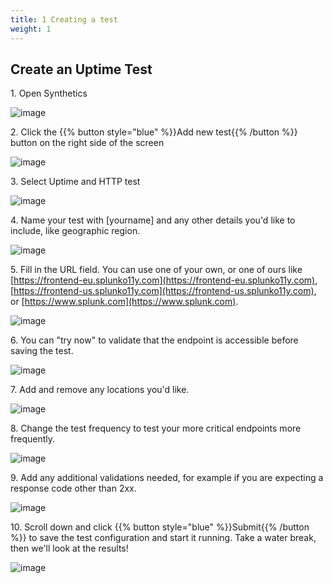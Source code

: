 ```yaml
---
title: 1 Creating a test
weight: 1
---
```


## Create an Uptime Test

1\. Open Synthetics

![image](https://ajeuwbhvhr.cloudimg.io/colony-recorder.s3.amazonaws.com/files/2024-02-01/339ff6a1-1d8d-4f65-8127-b0b04dd853c2/user_cropped_screenshot.jpeg?tl_px=0,0&br_px=1047,610&force_format=png&width=1120.0&wat=1&wat_opacity=0.7&wat_gravity=northwest&wat_url=https://colony-recorder.s3.us-west-1.amazonaws.com/images/watermarks/FB923C_standard.png&wat_pad=23,256)

2\. Click the {{% button style="blue" %}}Add new test{{% /button %}} button on the right side of the screen

![image](https://ajeuwbhvhr.cloudimg.io/colony-recorder.s3.amazonaws.com/files/2024-02-01/6fd92b3e-e91a-492c-af7e-84f17571e6af/ascreenshot.jpeg?tl_px=1160,387&br_px=2880,1348&force_format=png&width=1120.0&wat=1&wat_opacity=0.7&wat_gravity=northwest&wat_url=https://colony-recorder.s3.us-west-1.amazonaws.com/images/watermarks/FB923C_standard.png&wat_pad=857,276)

3\. Select Uptime and HTTP test

![image](https://ajeuwbhvhr.cloudimg.io/colony-recorder.s3.amazonaws.com/files/2024-02-01/1457c466-904f-4801-b06a-0062a3ea321a/ascreenshot.jpeg?tl_px=1160,671&br_px=2880,1632&force_format=png&width=1120.0&wat=1&wat_opacity=0.7&wat_gravity=northwest&wat_url=https://colony-recorder.s3.us-west-1.amazonaws.com/images/watermarks/FB923C_standard.png&wat_pad=632,276)

4\. Name your test with \[yourname\] and any other details you'd like to include, like geographic region.

![image](https://ajeuwbhvhr.cloudimg.io/colony-recorder.s3.amazonaws.com/files/2024-02-01/bc5b4245-b4b1-4cd1-baa1-88875961db18/ascreenshot.jpeg?tl_px=101,119&br_px=1820,1080&force_format=png&width=1120.0&wat=1&wat_opacity=0.7&wat_gravity=northwest&wat_url=https://colony-recorder.s3.us-west-1.amazonaws.com/images/watermarks/FB923C_standard.png&wat_pad=524,277)

5\. Fill in the URL field. You can use one of your own, or one of ours like [https://frontend-eu.splunko11y.com](https://frontend-eu.splunko11y.com), [https://frontend-us.splunko11y.com](https://frontend-us.splunko11y.com), or [https://www.splunk.com](https://www.splunk.com).

![image](https://ajeuwbhvhr.cloudimg.io/colony-recorder.s3.amazonaws.com/files/2024-02-01/e7aaccb3-1c1a-4db3-9918-ceed2d4c50d0/ascreenshot.jpeg?tl_px=22,421&br_px=1741,1382&force_format=png&width=1120.0&wat=1&wat_opacity=0.7&wat_gravity=northwest&wat_url=https://colony-recorder.s3.us-west-1.amazonaws.com/images/watermarks/FB923C_standard.png&wat_pad=524,277)

6\. You can "try now" to validate that the endpoint is accessible before saving the test.

![image](https://ajeuwbhvhr.cloudimg.io/colony-recorder.s3.amazonaws.com/files/2024-02-01/4168460c-aa9e-4c47-b856-eab08ff0425d/ascreenshot.jpeg?tl_px=0,521&br_px=1719,1482&force_format=png&width=1120.0&wat=1&wat_opacity=0.7&wat_gravity=northwest&wat_url=https://colony-recorder.s3.us-west-1.amazonaws.com/images/watermarks/FB923C_standard.png&wat_pad=452,277)

7\. Add and remove any locations you'd like.

![image](https://ajeuwbhvhr.cloudimg.io/colony-recorder.s3.amazonaws.com/files/2024-02-01/74e0492f-13a5-4a93-9f3c-f1f311d3dd8a/ascreenshot.jpeg?tl_px=0,560&br_px=1719,1521&force_format=png&width=1120.0&wat=1&wat_opacity=0.7&wat_gravity=northwest&wat_url=https://colony-recorder.s3.us-west-1.amazonaws.com/images/watermarks/FB923C_standard.png&wat_pad=385,277)

8\. Change the test frequency to test your more critical endpoints more frequently.

![image](https://ajeuwbhvhr.cloudimg.io/colony-recorder.s3.amazonaws.com/files/2024-02-01/1307df14-9c74-437d-87a7-6194b265d772/ascreenshot.jpeg?tl_px=0,0&br_px=1719,961&force_format=png&width=1120.0&wat=1&wat_opacity=0.7&wat_gravity=northwest&wat_url=https://colony-recorder.s3.us-west-1.amazonaws.com/images/watermarks/FB923C_standard.png&wat_pad=448,187)

9\. Add any additional validations needed, for example if you are expecting a response code other than 2xx.

![image](https://ajeuwbhvhr.cloudimg.io/colony-recorder.s3.amazonaws.com/files/2024-02-01/b60fbd9f-cf2e-4a18-8253-0810a9cbf9c0/ascreenshot.jpeg?tl_px=0,330&br_px=1719,1291&force_format=png&width=1120.0&wat=1&wat_opacity=0.7&wat_gravity=northwest&wat_url=https://colony-recorder.s3.us-west-1.amazonaws.com/images/watermarks/FB923C_standard.png&wat_pad=267,276)

10\. Scroll down and click {{% button style="blue" %}}Submit{{% /button %}} to save the test configuration and start it running. Take a water break, then we'll look at the results!

![image](https://ajeuwbhvhr.cloudimg.io/colony-recorder.s3.amazonaws.com/files/2024-02-01/404871c6-55cd-40e0-83a2-a9a12dd183ce/ascreenshot.jpeg?tl_px=0,838&br_px=1719,1799&force_format=png&width=1120.0&wat=1&wat_opacity=0.7&wat_gravity=northwest&wat_url=https://colony-recorder.s3.us-west-1.amazonaws.com/images/watermarks/FB923C_standard.png&wat_pad=134,553)
